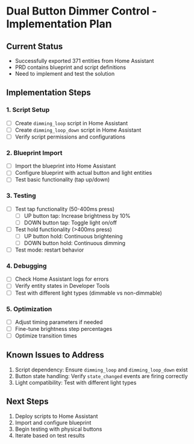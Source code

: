 # Dual Button Dimmer Control - Implementation Plan

## Current Status
- Successfully exported 371 entities from Home Assistant
- PRD contains blueprint and script definitions
- Need to implement and test the solution

## Implementation Steps

### 1. Script Setup
- [ ] Create `dimming_loop` script in Home Assistant
- [ ] Create `dimming_loop_down` script in Home Assistant
- [ ] Verify script permissions and configurations

### 2. Blueprint Import
- [ ] Import the blueprint into Home Assistant
- [ ] Configure blueprint with actual button and light entities
- [ ] Test basic functionality (tap up/down)

### 3. Testing
- [ ] Test tap functionality (50-400ms press)
  - [ ] UP button tap: Increase brightness by 10%
  - [ ] DOWN button tap: Toggle light on/off
- [ ] Test hold functionality (>400ms press)
  - [ ] UP button hold: Continuous brightening
  - [ ] DOWN button hold: Continuous dimming
- [ ] Test mode: restart behavior

### 4. Debugging
- [ ] Check Home Assistant logs for errors
- [ ] Verify entity states in Developer Tools
- [ ] Test with different light types (dimmable vs non-dimmable)

### 5. Optimization
- [ ] Adjust timing parameters if needed
- [ ] Fine-tune brightness step percentages
- [ ] Optimize transition times

## Known Issues to Address
1. Script dependency: Ensure `dimming_loop` and `dimming_loop_down` exist
2. Button state handling: Verify `state_changed` events are firing correctly
3. Light compatibility: Test with different light types

## Next Steps
1. Deploy scripts to Home Assistant
2. Import and configure blueprint
3. Begin testing with physical buttons
4. Iterate based on test results
